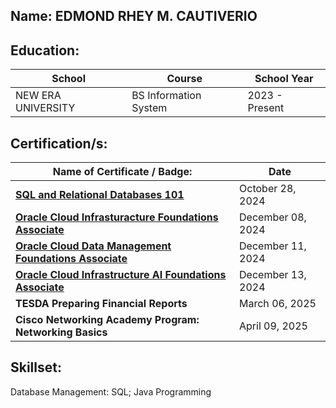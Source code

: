 Name: **EDMOND RHEY M. CAUTIVERIO**
----------------------------------------------------------
Education:
------------------------------------------------------------
| School | Course | School Year |
| ------ | ------ | ------------ |
| NEW ERA UNIVERSITY | BS Information System | 2023 - Present |

Certification/s:
-----------------------------------------------------------------------
| Name of Certificate / Badge:             | Date |
|-------------------------------   | -------------------------------------------------------------------------------------------------- |
| [**SQL and Relational Databases 101**](https://courses.cognitiveclass.ai/certificates/f6a3922d008b412e8b4bd6905e9e7575) | October 28, 2024
| [**Oracle Cloud Infrasturacture Foundations Associate**](https://catalog-education.oracle.com/ords/certview/sharebadge?id=E490C9DCA7DF6F9A6ECBB1798633A471476464B93546DE2A0BAED0DE0373BFB2) | December 08, 2024
| [**Oracle Cloud Data Management Foundations Associate**](https://catalog-education.oracle.com/ords/certview/sharebadge?id=E490C9DCA7DF6F9A6ECBB1798633A471E6EC68C2D9FAE998CCE04E1DC7E5A5A2) | December 11, 2024 |
| [**Oracle Cloud Infrastructure AI Foundations Associate**](https://catalog-education.oracle.com/ords/certview/sharebadge?id=D62C90FFAEE82D429F1E5E9C5D0EA511B7BAAE12AAB01A5B99945F1F77579CCB) | December 13, 2024 |
| **TESDA Preparing Financial Reports** | March 06, 2025 |
| **Cisco Networking Academy Program: Networking Basics** | April 09, 2025 |
Skillset:
------------------------------------------------------------------------------------------------------
Database Management: SQL; 
Java Programming

